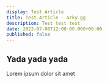 ```yaml
---
display: Test Article
title: Test Article - arky.gg
description: Test test test
date: 2022-07-08T12:00:00.000+00:00
published: false
---
```


## Yada yada yada

Lorem ipsum dolor sit amet
